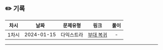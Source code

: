 ## ✏️ 기록   

| 차시 |    날짜    | 문제유형 | 링크 | 풀이 |
|:----:|:---------:|:----:|:-----:|:----:|
| 1차시 | 2024-01-15 |  다익스트라  | <a href="https://school.programmers.co.kr/learn/courses/30/lessons/132266">부대 복귀</a>  | - |
---
